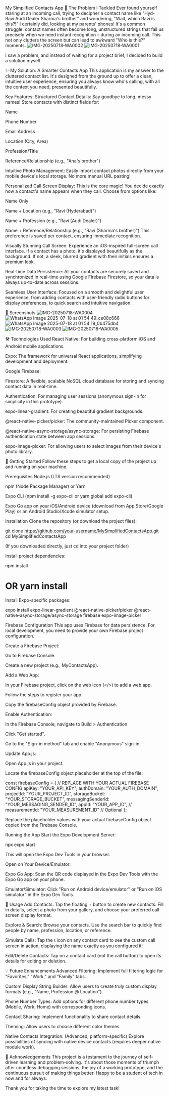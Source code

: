 My Simplified Contacts App
🌟 The Problem I Tackled
Ever found yourself staring at an incoming call, trying to decipher a contact name like "Hyd- Ravi Audi Dealer Sharma's brother" and wondering, "Wait, which Ravi is this?!" I certainly did, looking at my parents' phones! It's a common struggle: contact names often become long, unstructured strings that fail us precisely when we need instant recognition – during an incoming call. This not only clutters the screen but can lead to awkward "Who is this?" moments.
![IMG-20250718-WA0002](https://github.com/user-attachments/assets/0a5ad830-873d-4d68-9dbc-4a4a176cc754)
![IMG-20250718-WA0001](https://github.com/user-attachments/assets/a847e20e-c93b-47c2-b335-47b5045d6425)

I saw a problem, and instead of waiting for a project brief, I decided to build a solution myself.

✨ My Solution: A Smarter Contacts App
This application is my answer to the cluttered contact list. It's designed from the ground up to offer a clean, intuitive user experience, ensuring you always know who's calling, with all the context you need, presented beautifully.

Key Features:
Structured Contact Details: Say goodbye to long, messy names! Store contacts with distinct fields for:

Name

Phone Number

Email Address

Location (City, Area)

Profession/Title

Reference/Relationship (e.g., "Ana's brother")

Intuitive Photo Management: Easily import contact photos directly from your mobile device's local storage. No more manual URL pasting!

Personalized Call Screen Display: This is the core magic! You decide exactly how a contact's name appears when they call. Choose from options like:

Name Only

Name + Location (e.g., "Ravi (Hyderabad)")

Name + Profession (e.g., "Ravi (Audi Dealer)")

Name + Reference/Relationship (e.g., "Ravi (Sharma's brother)")
This preference is saved per contact, ensuring immediate recognition.

Visually Stunning Call Screen: Experience an iOS-inspired full-screen call interface. If a contact has a photo, it's displayed beautifully as the background. If not, a sleek, blurred gradient with their initials ensures a premium look.

Real-time Data Persistence: All your contacts are securely saved and synchronized in real-time using Google Firebase Firestore, so your data is always up-to-date across sessions.

Seamless User Interface: Focused on a smooth and delightful user experience, from adding contacts with user-friendly radio buttons for display preferences, to quick search and intuitive navigation.

📸 Screenshots
![IMG-20250718-WA0004](https://github.com/user-attachments/assets/c9f48277-303f-4943-9a08-12592fd49ba3)
![WhatsApp Image 2025-07-18 at 01 54 49_ce08c666](https://github.com/user-attachments/assets/1cccfebe-bdb2-432a-a30a-55924eb3dbf7)
![WhatsApp Image 2025-07-18 at 01 54 19_0b475db4](https://github.com/user-attachments/assets/d581750d-81e1-450c-9afd-72c7a0681558)
![IMG-20250718-WA0003](https://github.com/user-attachments/assets/19bb78e3-f3fb-4f63-9772-5ef09ad6ce13)
![IMG-20250718-WA0005](https://github.com/user-attachments/assets/711d5115-97b9-4aea-b994-38832d9860c9)


🛠 Technologies Used
React Native: For building cross-platform iOS and Android mobile applications.

Expo: The framework for universal React applications, simplifying development and deployment.

Google Firebase:

Firestore: A flexible, scalable NoSQL cloud database for storing and syncing contact data in real-time.

Authentication: For managing user sessions (anonymous sign-in for simplicity in this prototype).

expo-linear-gradient: For creating beautiful gradient backgrounds.

@react-native-picker/picker: The community-maintained Picker component.

@react-native-async-storage/async-storage: For persisting Firebase authentication state between app sessions.

expo-image-picker: For allowing users to select images from their device's photo library.

🚀 Getting Started
Follow these steps to get a local copy of the project up and running on your machine.

Prerequisites
Node.js (LTS version recommended)

npm (Node Package Manager) or Yarn

Expo CLI (npm install -g expo-cli or yarn global add expo-cli)

Expo Go app on your iOS/Android device (download from App Store/Google Play) or an Android Studio/Xcode simulator setup.

Installation
Clone the repository (or download the project files):

git clone https://github.com/your-username/MySimplifiedContactsApp.git
cd MySimplifiedContactsApp

(If you downloaded directly, just cd into your project folder)

Install project dependencies:

npm install
# OR yarn install

Install Expo-specific packages:

expo install expo-linear-gradient @react-native-picker/picker @react-native-async-storage/async-storage firebase expo-image-picker

Firebase Configuration
This app uses Firebase for data persistence. For local development, you need to provide your own Firebase project configuration.

Create a Firebase Project:

Go to Firebase Console.

Create a new project (e.g., MyContactsApp).

Add a Web App:

In your Firebase project, click on the web icon (</>) to add a web app.

Follow the steps to register your app.

Copy the firebaseConfig object provided by Firebase.

Enable Authentication:

In the Firebase Console, navigate to Build > Authentication.

Click "Get started".

Go to the "Sign-in method" tab and enable "Anonymous" sign-in.

Update App.js:

Open App.js in your project.

Locate the firebaseConfig object placeholder at the top of the file:

const firebaseConfig = {
  // REPLACE WITH YOUR ACTUAL FIREBASE CONFIG
  apiKey: "YOUR_API_KEY",
  authDomain: "YOUR_AUTH_DOMAIN",
  projectId: "YOUR_PROJECT_ID",
  storageBucket: "YOUR_STORAGE_BUCKET",
  messagingSenderId: "YOUR_MESSAGING_SENDER_ID",
  appId: "YOUR_APP_ID",
  // measurementId: "YOUR_MEASUREMENT_ID" // Optional
};

Replace the placeholder values with your actual firebaseConfig object copied from the Firebase Console.

Running the App
Start the Expo Development Server:

npx expo start

This will open the Expo Dev Tools in your browser.

Open on Your Device/Emulator:

Expo Go App: Scan the QR code displayed in the Expo Dev Tools with the Expo Go app on your phone.

Emulator/Simulator: Click "Run on Android device/emulator" or "Run on iOS simulator" in the Expo Dev Tools.

🚀 Usage
Add Contacts: Tap the floating + button to create new contacts. Fill in details, select a photo from your gallery, and choose your preferred call screen display format.

Explore & Search: Browse your contacts. Use the search bar to quickly find people by name, profession, location, or reference.

Simulate Calls: Tap the 📞 icon on any contact card to see the custom call screen in action, displaying the name exactly as you configured it!

Edit/Delete Contacts: Tap on a contact card (not the call button) to open its details for editing or deletion.

💡 Future Enhancements
Advanced Filtering: Implement full filtering logic for "Favorites," "Work," and "Family" tabs.

Custom Display String Builder: Allow users to create truly custom display formats (e.g., "Name, Profession @ Location").

Phone Number Types: Add options for different phone number types (Mobile, Work, Home) with corresponding icons.

Contact Sharing: Implement functionality to share contact details.

Theming: Allow users to choose different color themes.

Native Contacts Integration: (Advanced, platform-specific) Explore possibilities of syncing with native device contacts (requires deeper native module work).

🙏 Acknowledgements
This project is a testament to the journey of self-driven learning and problem-solving. It's about those moments of triumph after countless debugging sessions, the joy of a working prototype, and the continuous pursuit of making things better. Happy to be a student of tech in now and for always.

Thank you for taking the time to explore my latest task!
